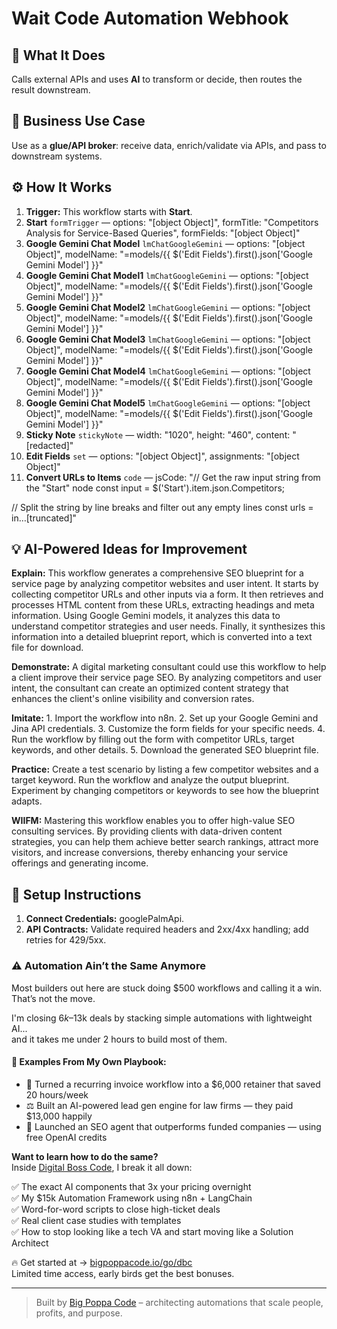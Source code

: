 # Wait Code Automation Webhook
## 🚀 What It Does
Calls external APIs and uses **AI** to transform or decide, then routes the result downstream.

## 💼 Business Use Case
Use as a **glue/API broker**: receive data, enrich/validate via APIs, and pass to downstream systems.

## ⚙️ How It Works
1. **Trigger:** This workflow starts with **Start**.
2. **Start** `formTrigger` — options: "[object Object]", formTitle: "Competitors Analysis for Service-Based Queries", formFields: "[object Object]"
3. **Google Gemini Chat Model** `lmChatGoogleGemini` — options: "[object Object]", modelName: "=models/{{ $('Edit Fields').first().json['Google Gemini Model'] }}"
4. **Google Gemini Chat Model1** `lmChatGoogleGemini` — options: "[object Object]", modelName: "=models/{{ $('Edit Fields').first().json['Google Gemini Model'] }}"
5. **Google Gemini Chat Model2** `lmChatGoogleGemini` — options: "[object Object]", modelName: "=models/{{ $('Edit Fields').first().json['Google Gemini Model'] }}"
6. **Google Gemini Chat Model3** `lmChatGoogleGemini` — options: "[object Object]", modelName: "=models/{{ $('Edit Fields').first().json['Google Gemini Model'] }}"
7. **Google Gemini Chat Model4** `lmChatGoogleGemini` — options: "[object Object]", modelName: "=models/{{ $('Edit Fields').first().json['Google Gemini Model'] }}"
8. **Google Gemini Chat Model5** `lmChatGoogleGemini` — options: "[object Object]", modelName: "=models/{{ $('Edit Fields').first().json['Google Gemini Model'] }}"
9. **Sticky Note** `stickyNote` — width: "1020", height: "460", content: "[redacted]"
10. **Edit Fields** `set` — options: "[object Object]", assignments: "[object Object]"
11. **Convert URLs to Items** `code` — jsCode: "// Get the raw input string from the "Start" node
const input = $('Start').item.json.Competitors;

// Split the string by line breaks and filter out any empty lines
const urls = in…[truncated]"

## 💡 AI-Powered Ideas for Improvement
**Explain:** This workflow generates a comprehensive SEO blueprint for a service page by analyzing competitor websites and user intent. It starts by collecting competitor URLs and other inputs via a form. It then retrieves and processes HTML content from these URLs, extracting headings and meta information. Using Google Gemini models, it analyzes this data to understand competitor strategies and user needs. Finally, it synthesizes this information into a detailed blueprint report, which is converted into a text file for download.

**Demonstrate:** A digital marketing consultant could use this workflow to help a client improve their service page SEO. By analyzing competitors and user intent, the consultant can create an optimized content strategy that enhances the client's online visibility and conversion rates.

**Imitate:** 1. Import the workflow into n8n. 2. Set up your Google Gemini and Jina API credentials. 3. Customize the form fields for your specific needs. 4. Run the workflow by filling out the form with competitor URLs, target keywords, and other details. 5. Download the generated SEO blueprint file.

**Practice:** Create a test scenario by listing a few competitor websites and a target keyword. Run the workflow and analyze the output blueprint. Experiment by changing competitors or keywords to see how the blueprint adapts.

**WIIFM:** Mastering this workflow enables you to offer high-value SEO consulting services. By providing clients with data-driven content strategies, you can help them achieve better search rankings, attract more visitors, and increase conversions, thereby enhancing your service offerings and generating income.

## 🔧 Setup Instructions
1. **Connect Credentials:** googlePalmApi.
2. **API Contracts:** Validate required headers and 2xx/4xx handling; add retries for 429/5xx.

### ⚠️ Automation Ain’t the Same Anymore

Most builders out here are stuck doing $500 workflows and calling it a win.  
That’s not the move.  

I'm closing $6k–$13k deals by stacking simple automations with lightweight AI...  
and it takes me under 2 hours to build most of them.

#### 🧠 Examples From My Own Playbook:
- 🔁 Turned a recurring invoice workflow into a $6,000 retainer that saved 20 hours/week  
- ⚖️ Built an AI-powered lead gen engine for law firms — they paid $13,000 happily  
- 🚀 Launched an SEO agent that outperforms funded companies — using free OpenAI credits  

**Want to learn how to do the same?**  
Inside [Digital Boss Code](https://bigpoppacode.io/go/dbc), I break it all down:

✅ The exact AI components that 3x your pricing overnight  
✅ My $15k Automation Framework using n8n + LangChain  
✅ Word-for-word scripts to close high-ticket deals  
✅ Real client case studies with templates  
✅ How to stop looking like a tech VA and start moving like a Solution Architect  

🔥 Get started at → [bigpoppacode.io/go/dbc](https://bigpoppacode.io/go/dbc)  
Limited time access, early birds get the best bonuses.

---
> Built by [Big Poppa Code](https://bigpoppacode.io) – architecting automations that scale people, profits, and purpose.
